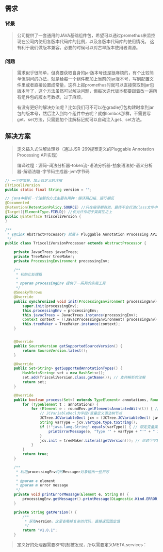 
## 需求

### 背景

> 公司提供了一套通用的JAVA基础组件包，希望可以通过promethus来监控现在公司内使用各版本代码库的比例，以及各版本代码库的使用情况。
> 这有利于我们做版本兼容，必要的时候可以对古早版本使用者溯源。

### 问题

> 需求似乎很简单，但真要获取自身的jar版本号还是挺麻烦的，有个比较简单但阴间的办法，就是给每一个组件都加上当前的jar版本号，写到配置文件里或者直接设置成常量，这样上报promethus时就可以直接获取到jar包版本号了，这个方法虽然可以解决问题，但每次迭代版本都要跟着改一遍所有组件包的版本号数据，过于麻烦。
>
> 有没有更好的解决办法呢？比如我们可不可以在gradle打包构建时拿到jar包的版本号，然后注入到每个组件中去呢？就像lombok那样，不需要写get、set方法，只需要加个注解标记就可以自动注入get、set方法。

## 解决方案

> 定义插入式注解处理器（通过JSR-269提案定义的Pluggable Annotation Processing API实现）
>
> 编译过程：源码-词法分析器-token流-语法分析器-抽象语法树-语义分析器-解语法糖-字节码生成器-jvm字节码

```java
// 一个空常量，加上自定义的注解
@TrisceliVersion
public static final String version = "";
```

```java
// java中解析一个注解的方式主要有两种：编译期扫描、运行期反
@Documented
@Retention(RetentionPolicy.SOURCE) //只在编译期有效，最终不会打进class文件中
@Target({ElementType.FIELD}) //仅允许作用于类属性之上
public @interface TrisceliVersion {
}
```

```java
/**
 * {@link AbstractProcessor} 就属于 Pluggable Annotation Processing API
 */
public class TrisceliVersionProcessor extends AbstractProcessor {

    private JavacTrees javacTrees;
    private TreeMaker treeMaker;
    private ProcessingEnvironment processingEnv;

    /**
     * 初始化处理器
     *
     * @param processingEnv 提供了一系列的实用工具
     */
    @SneakyThrows
    @Override
    public synchronized void init(ProcessingEnvironment processingEnv) {
        super.init(processingEnv);
        this.processingEnv = processingEnv;
        this.javacTrees = JavacTrees.instance(processingEnv);
        Context context = ((JavacProcessingEnvironment) processingEnv).getContext();
        this.treeMaker = TreeMaker.instance(context);
    }


    @Override
    public SourceVersion getSupportedSourceVersion() {
        return SourceVersion.latest();
    }

    @Override
    public Set<String> getSupportedAnnotationTypes() {
        HashSet<String> set = new HashSet<>();
        set.add(TrisceliVersion.class.getName()); // 支持解析的注解
        return set;
    }

    @Override
    public boolean process(Set<? extends TypeElement> annotations, RoundEnvironment roundEnv) {
        for (TypeElement t : annotations) {
            for (Element e : roundEnv.getElementsAnnotatedWith(t)) { // 获取到给定注解的element（element可以是一个类、方法、包等）
                // JCVariableDecl为字段/变量定义语法树节点
                JCTree.JCVariableDecl jcv = (JCTree.JCVariableDecl) javacTrees.getTree(e);
                String varType = jcv.vartype.type.toString();
                if (!"java.lang.String".equals(varType)) { // 限定变量类型必须是String类型，否则抛异常
                    printErrorMessage(e, "Type '" + varType + "'" + " is not support.");
                }
                jcv.init = treeMaker.Literal(getVersion()); // 给这个字段赋值，也就是getVersion的返回值
            }
        }
        return true;
    }

    /**
     * 利用processingEnv内的Messager对象输出一些日志
     *
     * @param e element
     * @param m error message
     */
    private void printErrorMessage(Element e, String m) {
        processingEnv.getMessager().printMessage(Diagnostic.Kind.ERROR, m, e);
    }

    private String getVersion() {
        /**
         * 获取version，这里省略掉复杂的代码，直接返回固定值
         */
        return "v1.0.1";
    }
```

> 定义好的处理器需要SPI机制被发现，所以需要定义META.services：
